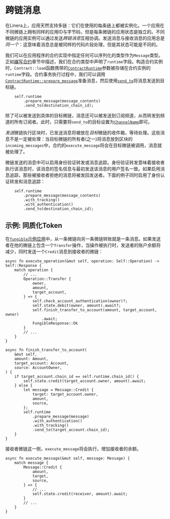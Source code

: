 # 跨链消息

在Linera上，应用天然支持多链：它们在使用的每条链上都被实例化。一个应用在不同微链上拥有同样的应用ID与字节码，但是每条微链的应用状态是独立的。不同微链的应用实例可以通过发送*跨链消息*互相协调。发送消息与接收消息的应用总是*同一个*：这意味着消息总是被同样的代码片段处理，但是其状态可能是不同的。

我们可以在应用程序的合约实现中指定任何可以序列化的类型作为`Message`类型。正如[编写合约](zh_CN/developers/sdk/contract.md)章节中描述，我们在合约类型中声明了`runtime`字段。构造合约实例时，`Contract::load`函数携带的[`ContractRuntime`](https://docs.rs/linera-sdk/latest/linera_sdk/struct.ContractRuntime.html)参数被存储在合约实例的`runtime`字段。合约事务执行过程中，我们可以调用[`ContractRuntime::prepare_message`](https://docs.rs/linera-sdk/latest/linera_sdk/struct.ContractRuntime.html#prepare_message)准备消息，然后使用[`send_to`](https://docs.rs/linera-sdk/latest/linera_sdk/struct.MessageBuilder.html#send_to)将消息发送到目标链。

```terminal
    self.runtime
        .prepare_message(message_contents)
        .send_to(destination_chain_id);
```

除了可以被发送到具体的目标微链，消息还可以被发送到订阅频道，从而转发到频道的所有订阅者。此时，只需要将`send_to`的目标设置为[`ChannelName`](https://docs.rs/linera-base/latest/linera_base/identifiers/struct.ChannelName.html)即可。

*发送*微链执行区块时，已发送消息将被放在*目标*微链的收件箱，等待处理。这些消息不是一定被处理：当目标微链的所有者(之一)将消息放到区块的`incoming_messages`中，合约的`execute_message`将会在目标微链被调用，消息就被处理了。

微链发送的消息中可以启用身份验证转发或消息追踪。身份验证转发意味着接收者执行该消息时，该消息的签名信息与最初发送该消息的用户签名一致。如果启用消息追踪，那些被接收者拒绝的消息将被发回发送者。下面的例子同时启用了身份认证转发和消息追踪：

```terminal
    self.runtime
        .prepare_message(message_contents)
        .with_tracking()
        .with_authentication()
        .send_to(destination_chain_id);
```

## 示例: 同质化Token

在[`fungible`示例应用](https://github.com/linera-io/linera-protocol/tree/main/examples/fungible)中，从一条微链向另一条微链转账就是一条消息。如果发送者在他的微链上包含一个`Transfer`操作，当操作被执行时，发送者的账户余额将减少，同时发送一个`Credit`消息到接收者的微链：

```terminal
async fn execute_operation(&mut self, operation: Self::Operation) -> Self::Response {
    match operation {
        // ...
        Operation::Transfer {
            owner,
            amount,
            target_account,
        } => {
            self.check_account_authentication(owner)?;
            self.state.debit(owner, amount).await?;
            self.finish_transfer_to_account(amount, target_account, owner)
                .await;
            FungibleResponse::Ok
        }
        // ...
    }
}

async fn finish_transfer_to_account(
    &mut self,
    amount: Amount,
    target_account: Account,
    source: AccountOwner,
) {
    if target_account.chain_id == self.runtime.chain_id() {
        self.state.credit(target_account.owner, amount).await;
    } else {
        let message = Message::Credit {
            target: target_account.owner,
            amount,
            source,
        };
        self.runtime
            .prepare_message(message)
            .with_authentication()
            .with_tracking()
            .send_to(target_account.chain_id);
    }
}
```

接收者微链这一侧，`execute_message`将会执行，增加接收者的余额。

```terminal
async fn execute_message(&mut self, message: Message) {
    match message {
        Message::Credit {
            amount,
            target,
            source,
        } => {
            // ...
            self.state.credit(receiver, amount).await;
        }
        // ...
    }
}
```
